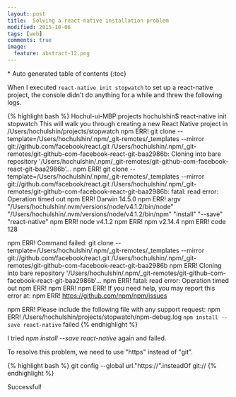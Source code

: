 ```yaml
---
layout: post
title:  Solving a react-native installation problem
modified: 2015-10-06
tags: [web]
comments: true
image:
  feature: abstract-12.png
---
```


<section id="table-of-contents" class="toc">
<div id="drawer" markdown="1">
*  Auto generated table of contents
{:toc}
</div>
</section><!-- /#table-of-contents -->


When I executed `react-native init stopwatch` to set up a react-native project, the console didn't do anything for a while and threw the following logs.

{% highlight bash %}
Hochul-ui-MBP:projects hochulshin$ react-native init stopwatch
This will walk you through creating a new React Native project in /Users/hochulshin/projects/stopwatch
npm ERR! git clone --template=/Users/hochulshin/.npm/_git-remotes/_templates --mirror git://github.com/facebook/react.git /Users/hochulshin/.npm/_git-remotes/git-github-com-facebook-react-git-baa2986b: Cloning into bare repository '/Users/hochulshin/.npm/_git-remotes/git-github-com-facebook-react-git-baa2986b'...
npm ERR! git clone --template=/Users/hochulshin/.npm/_git-remotes/_templates --mirror git://github.com/facebook/react.git /Users/hochulshin/.npm/_git-remotes/git-github-com-facebook-react-git-baa2986b: fatal: read error: Operation timed out
npm ERR! Darwin 14.5.0
npm ERR! argv "/Users/hochulshin/.nvm/versions/node/v4.1.2/bin/node" "/Users/hochulshin/.nvm/versions/node/v4.1.2/bin/npm" "install" "--save" "react-native"
npm ERR! node v4.1.2
npm ERR! npm  v2.14.4
npm ERR! code 128

npm ERR! Command failed: git clone --template=/Users/hochulshin/.npm/_git-remotes/_templates --mirror git://github.com/facebook/react.git /Users/hochulshin/.npm/_git-remotes/git-github-com-facebook-react-git-baa2986b
npm ERR! Cloning into bare repository '/Users/hochulshin/.npm/_git-remotes/git-github-com-facebook-react-git-baa2986b'...
npm ERR! fatal: read error: Operation timed out
npm ERR!
npm ERR!
npm ERR! If you need help, you may report this error at:
npm ERR!     <https://github.com/npm/npm/issues>

npm ERR! Please include the following file with any support request:
npm ERR!     /Users/hochulshin/projects/stopwatch/npm-debug.log
`npm install --save react-native` failed
{% endhighlight %}

I tried *npm install --save react-native* again and failed.

To resolve this problem, we need to use "https" instead of "git".

{% highlight bash %}
git config --global url."https://".insteadOf git://
{% endhighlight %}

Successful!
